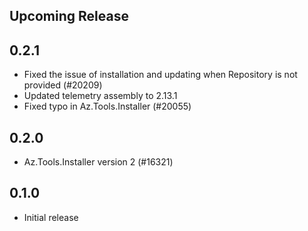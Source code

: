 ## Upcoming Release
## 0.2.1
* Fixed the issue of installation and updating when Repository is not provided (#20209)
* Updated telemetry assembly to 2.13.1
* Fixed typo in Az.Tools.Installer (#20055)

## 0.2.0
* Az.Tools.Installer version 2 (#16321)

## 0.1.0
* Initial release
